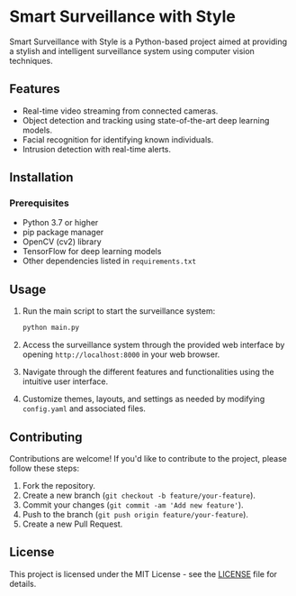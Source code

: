 # Smart Surveillance with Style

Smart Surveillance with Style is a Python-based project aimed at providing a stylish and intelligent surveillance system using computer vision techniques.

## Features

- Real-time video streaming from connected cameras.
- Object detection and tracking using state-of-the-art deep learning models.
- Facial recognition for identifying known individuals.
- Intrusion detection with real-time alerts.


## Installation

### Prerequisites

- Python 3.7 or higher
- pip package manager
- OpenCV (cv2) library
- TensorFlow for deep learning models
- Other dependencies listed in `requirements.txt`


## Usage

1. Run the main script to start the surveillance system:

    ```bash
    python main.py
    ```

2. Access the surveillance system through the provided web interface by opening `http://localhost:8000` in your web browser.

3. Navigate through the different features and functionalities using the intuitive user interface.

4. Customize themes, layouts, and settings as needed by modifying `config.yaml` and associated files.

## Contributing

Contributions are welcome! If you'd like to contribute to the project, please follow these steps:

1. Fork the repository.
2. Create a new branch (`git checkout -b feature/your-feature`).
3. Commit your changes (`git commit -am 'Add new feature'`).
4. Push to the branch (`git push origin feature/your-feature`).
5. Create a new Pull Request.

## License

This project is licensed under the MIT License - see the [LICENSE](LICENSE) file for details.
